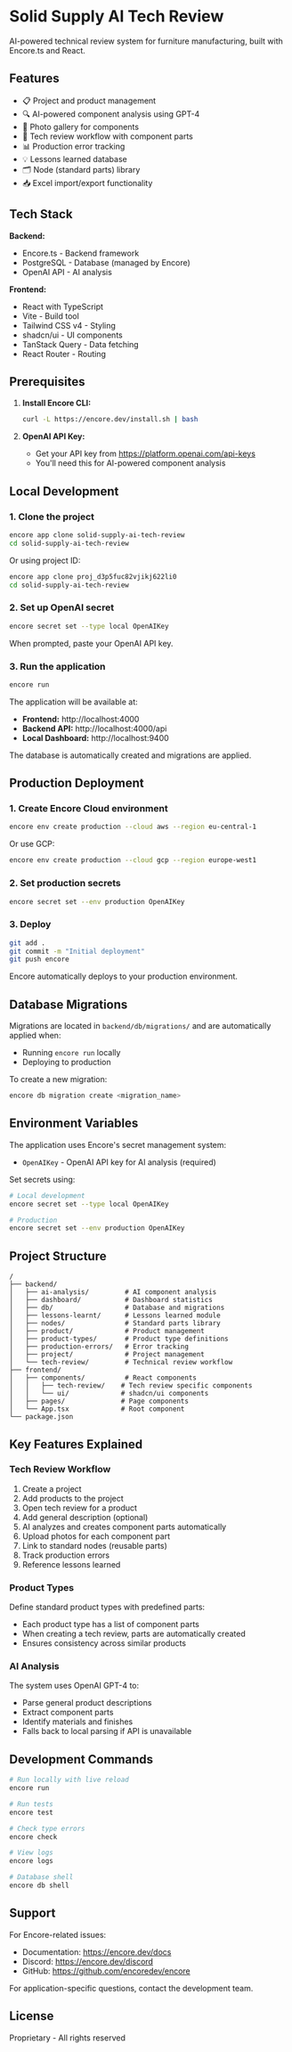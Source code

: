 # Solid Supply AI Tech Review

AI-powered technical review system for furniture manufacturing, built with Encore.ts and React.

## Features

- 📋 Project and product management
- 🔍 AI-powered component analysis using GPT-4
- 📸 Photo gallery for components
- 🔧 Tech review workflow with component parts
- 📊 Production error tracking
- 💡 Lessons learned database
- 🗂️ Node (standard parts) library
- 📥 Excel import/export functionality

## Tech Stack

**Backend:**
- Encore.ts - Backend framework
- PostgreSQL - Database (managed by Encore)
- OpenAI API - AI analysis

**Frontend:**
- React with TypeScript
- Vite - Build tool
- Tailwind CSS v4 - Styling
- shadcn/ui - UI components
- TanStack Query - Data fetching
- React Router - Routing

## Prerequisites

1. **Install Encore CLI:**
   ```bash
   curl -L https://encore.dev/install.sh | bash
   ```

2. **OpenAI API Key:**
   - Get your API key from https://platform.openai.com/api-keys
   - You'll need this for AI-powered component analysis

## Local Development

### 1. Clone the project

```bash
encore app clone solid-supply-ai-tech-review
cd solid-supply-ai-tech-review
```

Or using project ID:
```bash
encore app clone proj_d3p5fuc82vjikj622li0
cd solid-supply-ai-tech-review
```

### 2. Set up OpenAI secret

```bash
encore secret set --type local OpenAIKey
```

When prompted, paste your OpenAI API key.

### 3. Run the application

```bash
encore run
```

The application will be available at:
- **Frontend:** http://localhost:4000
- **Backend API:** http://localhost:4000/api
- **Local Dashboard:** http://localhost:9400

The database is automatically created and migrations are applied.

## Production Deployment

### 1. Create Encore Cloud environment

```bash
encore env create production --cloud aws --region eu-central-1
```

Or use GCP:
```bash
encore env create production --cloud gcp --region europe-west1
```

### 2. Set production secrets

```bash
encore secret set --env production OpenAIKey
```

### 3. Deploy

```bash
git add .
git commit -m "Initial deployment"
git push encore
```

Encore automatically deploys to your production environment.

## Database Migrations

Migrations are located in `backend/db/migrations/` and are automatically applied when:
- Running `encore run` locally
- Deploying to production

To create a new migration:
```bash
encore db migration create <migration_name>
```

## Environment Variables

The application uses Encore's secret management system:

- `OpenAIKey` - OpenAI API key for AI analysis (required)

Set secrets using:
```bash
# Local development
encore secret set --type local OpenAIKey

# Production
encore secret set --env production OpenAIKey
```

## Project Structure

```
/
├── backend/
│   ├── ai-analysis/         # AI component analysis
│   ├── dashboard/           # Dashboard statistics
│   ├── db/                  # Database and migrations
│   ├── lessons-learnt/      # Lessons learned module
│   ├── nodes/               # Standard parts library
│   ├── product/             # Product management
│   ├── product-types/       # Product type definitions
│   ├── production-errors/   # Error tracking
│   ├── project/             # Project management
│   └── tech-review/         # Technical review workflow
├── frontend/
│   ├── components/          # React components
│   │   ├── tech-review/    # Tech review specific components
│   │   └── ui/             # shadcn/ui components
│   ├── pages/              # Page components
│   └── App.tsx             # Root component
└── package.json
```

## Key Features Explained

### Tech Review Workflow

1. Create a project
2. Add products to the project
3. Open tech review for a product
4. Add general description (optional)
5. AI analyzes and creates component parts automatically
6. Upload photos for each component part
7. Link to standard nodes (reusable parts)
8. Track production errors
9. Reference lessons learned

### Product Types

Define standard product types with predefined parts:
- Each product type has a list of component parts
- When creating a tech review, parts are automatically created
- Ensures consistency across similar products

### AI Analysis

The system uses OpenAI GPT-4 to:
- Parse general product descriptions
- Extract component parts
- Identify materials and finishes
- Falls back to local parsing if API is unavailable

## Development Commands

```bash
# Run locally with live reload
encore run

# Run tests
encore test

# Check type errors
encore check

# View logs
encore logs

# Database shell
encore db shell
```

## Support

For Encore-related issues:
- Documentation: https://encore.dev/docs
- Discord: https://encore.dev/discord
- GitHub: https://github.com/encoredev/encore

For application-specific questions, contact the development team.

## License

Proprietary - All rights reserved
